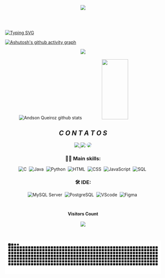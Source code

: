 <div align = "center">
  <img height = "140px" src = "https://user-images.githubusercontent.com/92947069/183311882-d6cec5b0-18e8-48cf-a551-098f295fbce5.gif" >
</div>

<br><br>

[![Typing SVG](https://readme-typing-svg.herokuapp.com/?color=00CED1&size=35&center=true&vCenter=true&width=1000&lines=OLÁ!,+Meu+nome+é+Andson+Queiroz;Tenho+20+anos;Moro+no+Brasil;Estou+cursando+Análise+e+Desenvolvimento+de+Sistemas;Sou+técnico+de+informática;Seja+Bem-Vindo!+:%29)](https://git.io/typing-svg)
<br>

[![Ashutosh's github activity graph](https://github-readme-activity-graph.vercel.app/graph?username=andsonqueiroz&bg_color=000000&color=009999&line=496d88&point=0182ad&area=true&hide_border=true)](https://github.com/ashutosh00710/github-readme-activity-graph)

<p align="center">
  <img src="https://github-profile-trophy.vercel.app/?username=andsonqueiroz&theme=onestar&row=2&no-bg=true&column=3&margin-w=15&margin-h=15" />
</p>

<div align="center">  
  <img width="49%" height="195px" src="https://github-readme-stats.vercel.app/api?username=andsonqueiroz&show_icons=true&count_private=true&hide_border=true&title_color=00CED1&icon_color=00CED1&text_color=c9d1d9&bg_color=0d1117" alt="Andson Queiroz github stats" /> 
  <img width="41%" height="195px" src="https://github-readme-stats.vercel.app/api/top-langs/?username=andsonqueiroz&layout=compact&hide_border=true&title_color=00CED1&text_color=c9d1d9&bg_color=0d1117" />
</div>

<div align="center"> 
  <h2>&ensp; <i>C O N T A T O S</i> &ensp;</h2>
<a href="https://www.instagram.com/obemo" target="_blank"><img src="https://img.shields.io/badge/Instagram-E4405F?style=for-the-badge&logo=instagram&logoColor=white"</a>
<a href = "mailto:mrpewceful@gmail.com"> <img src="https://img.shields.io/badge/-Gmail-%23333?style=for-the-badge&logo=gmail&logoColor=white" target="_blank"></a>
<a href="https://linkedin.com/in/andson-queiroz" target="_blank"><img src="https://img.shields.io/badge/-LinkedIn-%230077B5?style=for-the-badge&logo=linkedin&logoColor=white" style="border-radius: 30px" target="_blank"></a> 
</div>

<div align="center"> 
  
 ### 👩‍💻 Main skills:
![C](https://img.shields.io/badge/C-A8B9CC?style=for-the-badge&logo=c&logoColor=white)&nbsp;
![Java](https://img.shields.io/badge/java-java?style=for-the-badge&logo=coffeescript&logoColor=white&color=%238B0000)&nbsp;
![Python](https://img.shields.io/badge/Python-FFD43B?style=for-the-badge&logo=python&logoColor=blue)&nbsp;
![HTML](https://img.shields.io/badge/HTML5-E34F26?style=for-the-badge&logo=html5&logoColor=white)&nbsp;
![CSS](https://img.shields.io/badge/CSS3-1572B6?style=for-the-badge&logo=css3&logoColor=white)&nbsp;
![JavaScript](https://img.shields.io/badge/javascript-java?style=for-the-badge&logo=javascript&logoColor=yellow&color=black)&nbsp;
![SQL](https://img.shields.io/badge/sql-bench?style=for-the-badge&logo=mysql&logoColor=white&color=%2300255f)&nbsp; 

</div>

<div align="center"> 
  
### 🛠 IDE:
![MySQL Server](https://img.shields.io/badge/mysql-sql?style=for-the-badge&logo=mysql&logoColor=white&labelColor=blue&color=black)&nbsp;
![PostgreSQL](https://img.shields.io/badge/postgresql-sql?style=for-the-badge&logo=postgresql&logoColor=white&labelColor=%2300008b&color=black)&nbsp;
![VScode](https://img.shields.io/badge/VSCode-0078D4?style=for-the-badge&logo=visual%20studio%20code&logoColor=white)&nbsp;
![Figma](https://img.shields.io/badge/figma-figma?style=for-the-badge&logo=figma&logoColor=white&labelColor=orange&color=black)&nbsp;

</div>

<div align="center">
<br><p align="centre"><b>Visitors Count</b></p>  
<p align="center"><img align="center" src="https://profile-counter.glitch.me/{andsonqueiroz}/count.svg" /></p> 
<br>
</div>


![GitHub Snake](https://github.com/andsonqueiroz/andsonqueiroz/blob/output/cyberpunk.svg)
